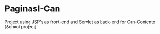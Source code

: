 # PaginasI-Can
Project using JSP's as front-end and Servlet as back-end for Can-Contento (School project)
